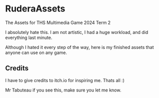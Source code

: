 # RuderaAssets
The Assets for THS Multimedia Game 2024 Term 2

I absolutely hate this. I am not artistic, I had a huge workload, and did everything last minute. 

Although I hated it every step of the way, here is my finished assets that anyone can use on any game. 

## Credits
I have to give credits to itch.io for inspiring me. 
Thats all :)






















Mr Tabuteau if you see this, make sure you let me know. 
